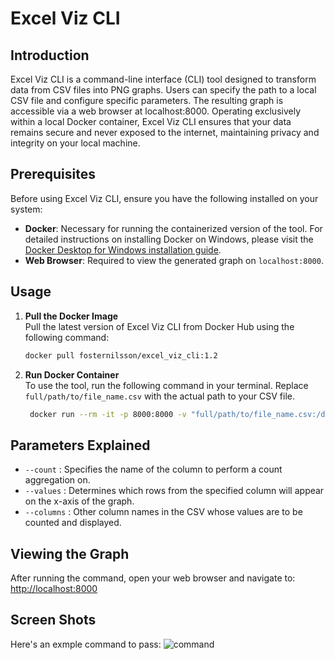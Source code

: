 # Excel Viz CLI

## Introduction
Excel Viz CLI is a command-line interface (CLI) tool designed to transform data from CSV files into PNG graphs. Users can specify the path to a local CSV file and configure specific parameters. The resulting graph is accessible via a web browser at localhost:8000. Operating exclusively within a local Docker container, Excel Viz CLI ensures that your data remains secure and never exposed to the internet, maintaining privacy and integrity on your local machine.

## Prerequisites
Before using Excel Viz CLI, ensure you have the following installed on your system:
- **Docker**: Necessary for running the containerized version of the tool. For detailed instructions on installing Docker on Windows, please visit the [Docker Desktop for Windows installation guide](https://docs.docker.com/desktop/install/windows-install/).
- **Web Browser**: Required to view the generated graph on `localhost:8000`.

## Usage
1. **Pull the Docker Image**  
   Pull the latest version of Excel Viz CLI from Docker Hub using the following command:
   ```bash
   docker pull fosternilsson/excel_viz_cli:1.2

2. **Run Docker Container**  
   To use the tool, run the following command in your terminal. Replace `full/path/to/file_name.csv` with the actual path to your CSV file.
   ```bash
    docker run --rm -it -p 8000:8000 -v "full/path/to/file_name.csv:/data/file_name.csv" fosternilsson/excel_viz_cli:1.2 /data/file_name.csv --count <column> --values <rows in column> --columns <other columns to specify>

## Parameters Explained
- `--count` : Specifies the name of the column to perform a count aggregation on.
- `--values` : Determines which rows from the specified column will appear on the x-axis of the graph.
- `--columns` : Other column names in the CSV whose values are to be counted and displayed.

## Viewing the Graph

After running the command, open your web browser and navigate to:
[http://localhost:8000](http://localhost:8000)

## Screen Shots
Here's an exmple command to pass:
![command](data-processor/command_example.png "command example")

